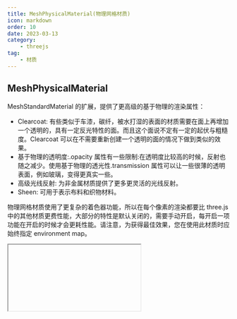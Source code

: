 ```yaml
---
title: MeshPhysicalMaterial(物理网格材质)
icon: markdown
order: 10
date: 2023-03-13
category:
    - threejs
tag:
    - 材质
---
```


## MeshPhysicalMaterial

MeshStandardMaterial 的扩展，提供了更高级的基于物理的渲染属性：

- Clearcoat: 有些类似于车漆，碳纤，被水打湿的表面的材质需要在面上再增加一个透明的，具有一定反光特性的面。而且这个面说不定有一定的起伏与粗糙度。Clearcoat 可以在不需要重新创建一个透明的面的情况下做到类似的效果。
- 基于物理的透明度:.opacity 属性有一些限制:在透明度比较高的时候，反射也随之减少。使用基于物理的透光性.transmission 属性可以让一些很薄的透明表面，例如玻璃，变得更真实一些。
- 高级光线反射: 为非金属材质提供了更多更灵活的光线反射。
- Sheen: 可用于表示布料和织物材料。

物理网格材质使用了更复杂的着色器功能，所以在每个像素的渲染都要比 three.js 中的其他材质更费性能，大部分的特性是默认关闭的，需要手动开启，每开启一项功能在开启的时候才会更耗性能。请注意，为获得最佳效果，您在使用此材质时应始终指定 environment map。

<IFrame url="https://luotainxu-demo.netlify.app/#/threejs/material/meshPhysicalMaterial"/>

## 构造器

### parameters : Object

parameters - (可选)用于定义材质外观的对象，具有一个或多个属性。材质的任何属性都可以从此处传入(包括从 Material 继承的任何属性)

属性 color 例外，其可以作为十六进制字符串传递，默认情况下为 0xffffff（白色），内部调用 Color.set(color)。

## 属性

共有属性请参见其基类 [Material](/threejs/材质/材质.md) 和 [MeshStandardMaterial](/threejs/材质/标准网格材质.md)。

### .attenuationColor : Color

白光在达到衰减距离时由于吸收而变成的颜色。默认为白色(0xffffff)。

### .attenuationDistance : Float

介质密度，表示光在与粒子相互作用之前在介质中传播的平均距离该值以世界空间单位给出，且必须大于零。默认为无穷大。

### .clearcoat : Float

表示 clear coat 层的强度，范围从 0.0 到 1.0m，当需要在表面加一层薄薄的半透明材质的时候，可以使用与 clear coat 相关的属性，默认为 0.0;

### .clearcoatMap : Texture

这个贴图的红色通道值会与.clearcoat 相乘作为整个 clear coat 的强度值层，默认为 null。

### .clearcoatNormalMap : Texture

用于为 clear coat 层设置的独立的法线贴图，默认为 null。

### .clearcoatNormalScale : Vector2

衡量.clearcoatNormalMap 影响 clear coat 层多少的值，由(0,0)到(1,1)，默认为(1,1)。

### .clearcoatRoughness : Float

clear coat 层的粗糙度，由 0.0 到 1.0。 默认为 0.0

### .clearcoatRoughnessMap : Texture

此纹理的绿色通道值会与.clearcoatRoughness 相乘，用于改变 clear coat 的粗糙度，默认为 null

### .defines : Object

如下形式的对象:

```js
{
   'STANDARD': ''
   'PHYSICAL': '',
};
```

WebGLRenderer使用它来选择shaders。

### .ior : Float

为非金属材质所设置的折射率，范围由1.0到2.333。默认为1.5。

### .reflectivity : Float

反射率，由0.0到1.0。默认为0.5, 相当于折射率1.5。
这模拟了非金属材质的反射率。当metalness为1.0时，此属性无效。

### .sheen : Float

光泽层的强度,范围是0.0到1.0。默认为0.0。

### .sheenRoughness : Float

光泽层的粗糙度，由0.0到1.0。默认值是1.0。

### .sheenRoughnessMap : Texture

此纹理的透明通道会与.sheenRoughness相乘，用于改变光泽层的粗糙度，默认为null;

### .sheenColor : Color

光泽颜色，默认为0xffffff白色。

### .sheenColorMap : Texture

此纹理的RGB通道会与.sheenColor光泽颜色相乘，最终作为光泽颜色结果，默认为null。

### .specularIntensity : Float

用于控制非金属材质高光反射强度的浮点值。漫反射材质对应的值为0。范围从0.0到1.0。 默认值为0.0。

### .specularIntensityMap : Texture

此纹理的alpha通道将与.specularIntensity相乘，用于逐像素地控制高光强度。默认值为null。

### .specularColor : Color

非金属材质在垂直于法线方向观看时的高光反射颜色。默认值为0xffffff，白色。

### .specularColorMap : Texture

此纹理的alpha通道将与.specularColor相乘，用于逐像素地控制高光颜色。默认值为null。

### .thickness : Float

表面下体积的厚度。该值在网格的坐标空间中给出。如果该值为0，则材料为薄壁材料。否则材料就是一个体积边界。默认值为0。

### .thicknessMap : Texture

一个定义厚度的纹理，存储在G通道中。这将乘以。thickness。默认为空。

### .transmission : Float

透光率（或者说透光性），范围从0.0到1.0。默认值是0.0。
很薄的透明或者半透明的塑料、玻璃材质即便在几乎完全透明的情况下仍旧会保留反射的光线，透光性属性用于这种类型的材质。
当透光率不为0的时候, opacity透明度应设置为1.

### .transmissionMap : Texture

此纹理的红色通道会与透光性.transmission相乘最为最终的透光性结果。默认为null。

## 方法

共有方法请参见其基类[Material](/threejs/材质/材质.md) 和[MeshStandardMaterial](/threejs/材质/标准网格材质.md) 。
